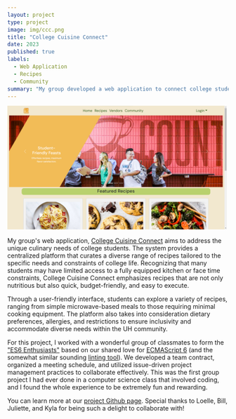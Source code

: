 ```yaml
---
layout: project
type: project
image: img/ccc.png
title: "College Cuisine Connect"
date: 2023
published: true
labels:
  - Web Application
  - Recipes
  - Community
summary: "My group developed a web application to connect college students to simple recipes."
---
```


<div class="text-center p-4">
  <img width="500px" src="../img/ccc_home.png" class="img-thumbnail" >
</div>

My group's web application, [College Cuisine Connect](https://collegecuisineconnect.site/) aims to address the unique culinary needs of college students. The system provides a centralized platform that curates a diverse range of recipes tailored to the specific needs and constraints of college life. Recognizing that many students may have limited access to a fully equipped kitchen or face time constraints, College Cuisine Connect emphasizes recipes that are not only nutritious but also quick, budget-friendly, and easy to execute.

Through a user-friendly interface, students can explore a variety of recipes, ranging from simple microwave-based meals to those requiring minimal cooking equipment. The platform also takes into consideration dietary preferences, allergies, and restrictions to ensure inclusivity and accommodate diverse needs within the UH community.

For this project, I worked with a wonderful group of classmates to form the ["ES6 Enthusiasts"](https://es6-enthusiasts.github.io/) based on our shared love for [ECMAScript 6](https://en.wikipedia.org/wiki/ECMAScript) (and the somewhat similar sounding [linting tool](https://en.wikipedia.org/wiki/ESLint)). We developed a team contract, organized a meeting schedule, and utilized issue-driven project management practices to collaborate effectively. This was the first group project I had ever done in a computer science class that involved coding, and I found the whole experience to be extremely fun and rewarding. 

You can learn more at our [project Github page](https://es6-enthusiasts.github.io/CollegeCuisineConnect/). Special thanks to Loelle, Bill, Juliette, and Kyla for being such a delight to collaborate with! 
